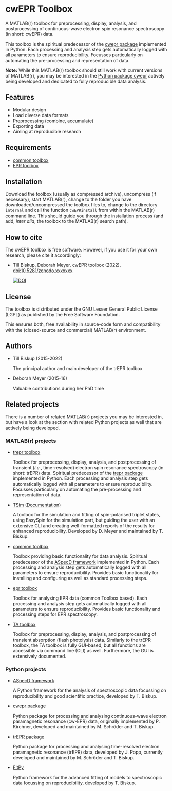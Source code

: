 # cwEPR Toolbox

A MATLAB(r) toolbox for preprocessing, display, analysis, and postprocessing of continuous-wave electron spin resonance spectroscopy (in short: cwEPR) data.

This toolbox is the spiritual predecessor of the [cwepr package](https://docs.cwepr.de/) implemented in Python. Each processing and analysis step gets automatically logged with all parameters to ensure reproducibility. Focusses particularly on automating the pre-processing and representation of data.

**Note:** While this MATLAB(r) toolbox should still work with current versions of MATLAB(r), you may be interested in the [Python package cwepr](https://docs.cwepr.de/) actively being developed and dedicated to fully reproducible data analysis.


## Features

* Modular design
* Load diverse data formats
* Preprocessing (combine, accumulate)
* Exporting data
* Aiming at reproducible research


## Requirements

* [common toolbox](https://github.com/tillbiskup/matlab-common)
* [EPR toolbox](https://github.com/tillbiskup/matlab-epr)


## Installation

Download the toolbox (usually as compressed archive), uncompress (if necessary), start MATLAB(r), change to the folder you have downloaded/uncompressed the toolbox files to, change to the directory `internal` and call the function `cwEPRinstall` from within the MATLAB(r) command line. This should guide you through the installation process (and add, *inter alia*, the toolbox to the MATLAB(r) search path).


## How to cite

The cwEPR toolbox is free software. However, if you use it for your own research, please cite it accordingly:

  * Till Biskup, Deborah Meyer. cwEPR toolbox (2022). [doi:10.5281/zenodo.xxxxxxx](https://doi.org/10.5281/zenodo.xxxxxxx)

    [![DOI](zenodo.xxxxxxx.svg)](https://doi.org/10.5281/zenodo.xxxxxxx)


## License

The toolbox is distributed under the GNU Lesser General Public License (LGPL) as published by the Free Software Foundation.

This ensures both, free availability in source-code form and compatibility with the (closed-source and commercial) MATLAB(r) environment.


## Authors

* Till Biskup (2015-2022)

    The principal author and main developer of the trEPR toolbox

* Deborah Meyer (2015-16)

    Valuable contributions during her PhD time


## Related projects

There is a number of related MATLAB(r) projects you may be interested in, but have a look at the section with related Python projects as well that are actively being developed.


### MATLAB(r) projects

* [trepr toolbox](https://github.com/tillbiskup/matlab-trepr)

    Toolbox for preprocessing, display, analysis, and postprocessing of transient (*i.e.*, time-resolved) electron spin resonance spectroscopy (in short: trEPR) data. Spiritual predecessor of the [trepr package](https://docs.trepr.de/) implemented in Python. Each processing and analysis step gets automatically logged with all parameters to ensure reproducibility. Focusses particularly on automating the pre-processing and representation of data.

* [TSim](https://github.com/tillbiskup/matlab-trepr-tsim) [(Documentation)](https://tsim.docs.till-biskup.de/)

    A toolbox for the simulation and fitting of spin-polarised triplet states, using EasySpin for the simulation part, but guiding the user with an extensive CLI and creating well-formatted reports of the results for enhanced reproducibility. Developed by D. Meyer and maintained by T. Biskup.

* [common toolbox](https://github.com/tillbiskup/matlab-common)

     Toolbox providing basic functionality for data analysis. Spiritual predecessor of the [ASpecD framework](https://docs.aspecd.de/) implemented in Python. Each processing and analysis step gets automatically logged with all parameters to ensure reproducibility. Provides basic functionality for installing and configuring as well as standard processing steps.

* [epr toolbox](https://github.com/tillbiskup/matlab-epr)

    Toolbox for analysing EPR data (common Toolbox based). Each processing and analysis step gets automatically logged with all parameters to ensure reproducibility. Provides basic functionality and processing steps for EPR spectroscopy.

* [TA toolbox](https://github.com/tillbiskup/matlab-ta)

    Toolbox for preprocessing, display, analysis, and postprocessing of transient absorption (flash photolysis) data. Similarly to the trEPR toolbox, the TA toolbox is fully GUI-based, but all functions are accessible via command line (CLI) as well. Furthermore, the GUI is extensively documented.


### Python projects

* [ASpecD framework](https://docs.aspecd.de/)

    A Python framework for the analysis of spectroscopic data focussing on reproducibility and good scientific practice, developed by T. Biskup.

* [cwepr package](https://docs.cwepr.de/)

    Python package for processing and analysing continuous-wave electron paramagnetic resonance (cw-EPR) data, originally implemented by P. Kirchner, developed and maintained by M. Schröder and T. Biskup.

* [trEPR package](https://docs.trepr.de/)

    Python package for processing and analysing time-resolved electron paramagnetic resonance (trEPR) data, developed by J. Popp, currently developed and maintained by M. Schröder and T. Biskup.

* [FitPy](https://docs.fitpy.de/)

    Python framework for the advanced fitting of models to spectroscopic data focussing on reproducibility, developed by T. Biskup.
